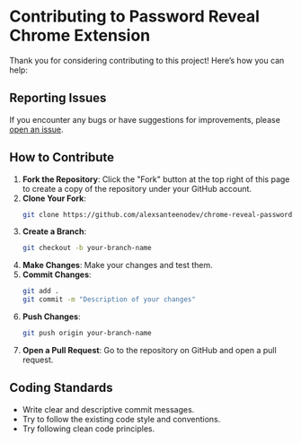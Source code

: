 # Contributing to Password Reveal Chrome Extension

Thank you for considering contributing to this project! Here’s how you can help:

## Reporting Issues

If you encounter any bugs or have suggestions for improvements, please [open an issue](https://github.com/alexsanteenodev/chrome-reveal-password/issues).

## How to Contribute

1. **Fork the Repository**: Click the "Fork" button at the top right of this page to create a copy of the repository under your GitHub account.
2. **Clone Your Fork**: 
   ```bash
   git clone https://github.com/alexsanteenodev/chrome-reveal-password.git
   ```
3. **Create a Branch**: 
   ```bash
   git checkout -b your-branch-name
   ```
4. **Make Changes**: Make your changes and test them.
5. **Commit Changes**: 
   ```bash
   git add .
   git commit -m "Description of your changes"
   ```
6. **Push Changes**: 
   ```bash
   git push origin your-branch-name
   ```
7. **Open a Pull Request**: Go to the repository on GitHub and open a pull request.

## Coding Standards

- Write clear and descriptive commit messages.
- Try to follow the existing code style and conventions.
- Try following clean code principles.